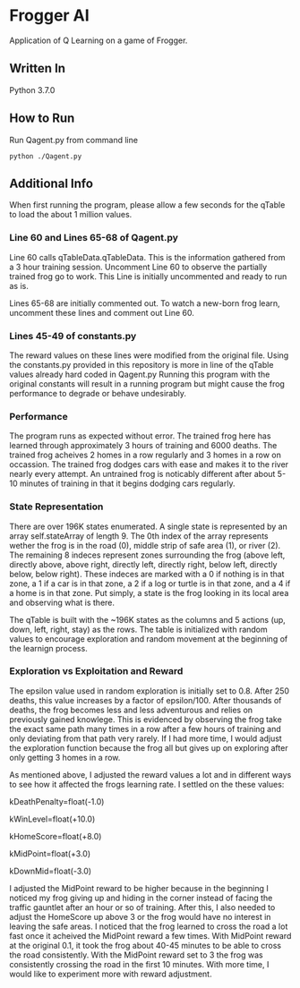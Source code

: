# Frogger AI

Application of Q Learning on a game of Frogger.

## Written In

Python 3.7.0

## How to Run

Run Qagent.py from command line
```
python ./Qagent.py
```

## Additional Info

When first running the program, please allow a few seconds for the qTable to load the about 1 million values.

### Line 60 and Lines 65-68 of Qagent.py
Line 60 calls qTableData.qTableData. This is the information gathered from a 3 hour training session.
Uncomment Line 60 to observe the partially trained frog go to work.
This Line is initially uncommented and ready to run as is.

Lines 65-68 are initially commented out. To watch a new-born frog learn, uncomment these lines and comment out Line 60.

### Lines 45-49 of constants.py
The reward values on these lines were modified from the original file. 
Using the constants.py provided in this repository is more in line of the qTable values already hard coded in Qagent.py
Running this program with the original constants will result in a running program but might cause the frog performance to degrade or behave undesirably.

### Performance

The program runs as expected without error.
The trained frog here has learned through approximately 3 hours of training and 6000 deaths.
The trained frog acheives 2 homes in a row regularly and 3 homes in a row on occassion.
The trained frog dodges cars with ease and makes it to the river nearly every attempt.
An untrained frog is noticably different after about 5-10 minutes of training in that it begins dodging cars regularly.

### State Representation

There are over 196K states enumerated. A single state is represented by an array self.stateArray of length 9. The 0th index of the array represents wether the frog is in the road (0), middle strip of safe area (1), or river (2). The remaining 8 indeces represent zones surrounding the frog (above left, directly above, above right, directly left, directly right, below left, directly below, below right).  These indeces are marked with a 0 if nothing is in that zone, a 1 if a car is in that zone, a 2 if a log or turtle is in that zone, and a 4 if a home is in that zone. Put simply, a state is the frog looking in its local area and observing what is there. 

The qTable is built with the ~196K states as the columns and 5 actions (up, down, left, right, stay) as the rows. The table is initialized with random values to encourage exploration and random movement at the beginning of the learnign process.

### Exploration vs Exploitation and Reward

The epsilon value used in random exploration is initially set to 0.8. After 250 deaths, this value increases by a factor of epsilon/100. After thousands of deaths, the frog becomes less and less adventurous and relies on previously gained knowlege. This is evidenced by observing the frog take the exact same path many times in a row after a few hours of training and only deviating from that path very rarely.  If I had more time, I would adjust the exploration function because the frog all but gives up on exploring after only getting 3 homes in a row. 

As mentioned above, I adjusted the reward values a lot and in different ways to see how it affected the frogs learning rate. I settled on the these values:

kDeathPenalty=float(-1.0)

kWinLevel=float(+10.0)

kHomeScore=float(+8.0)

kMidPoint=float(+3.0)

kDownMid=float(-3.0)

I adjusted the MidPoint reward to be higher because in the beginning I noticed my frog giving up and hiding in the corner instead of facing the traffic gauntlet after an hour or so of training. After this, I also needed to adjust the HomeScore up above 3 or the frog would have no interest in leaving the safe areas. I noticed that the frog learned to cross the road a lot fast once it acheived the MidPoint reward a few times. With MidPoint reward at the original 0.1, it took the frog about 40-45 minutes to be able to cross the road consistently. With the MidPoint reward set to 3 the frog was consistently crossing the road in the first 10 minutes. With more time, I would like to experiment more with reward adjustment. 
